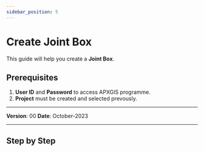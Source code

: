 ```yaml
---
sidebar_position: 5
---
```

# Create Joint Box

This guide will help you create a **Joint Box**.

## **Prerequisites**
1.	**User ID** and **Password** to access APXGIS programme.
2.  **Project** must be created and selected prevously.

------------

**Version**: 00
**Date**: October-2023

------------
## **Step by Step**
